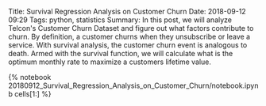Title: Survival Regression Analysis on Customer Churn
Date: 2018-09-12 09:29
Tags: python, statistics
Summary: In this post, we will analyze Telcon's Customer Churn Dataset and figure out what factors contribute to churn. By definition, a customer churns when they unsubscribe or leave a service. With survival analysis, the customer churn event is analogous to death. Armed with the survival function, we will calculate what is the optimum monthly rate to maximize a customers lifetime value.

{% notebook 20180912_Survival_Regression_Analysis_on_Customer_Churn/notebook.ipynb cells[1:] %}
